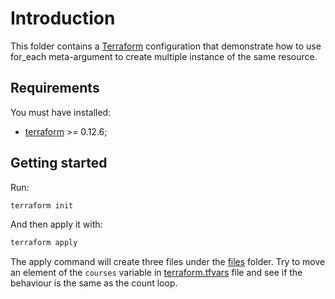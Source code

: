 # Introduction

This folder contains a [Terraform](https://terraform.io) configuration that demonstrate how to use for_each meta-argument to create multiple instance of the same resource.

## Requirements

You must have installed:

- [terraform]() >= 0.12.6;

## Getting started

Run:

```bash
terraform init
```

And then apply it with:

```bash
terraform apply
```

The apply command will create three files under the [files](./files/) folder. Try to move an element of the `courses` variable in [terraform.tfvars](terraform.tfvars) file and see if the behaviour is the same as the count loop.

